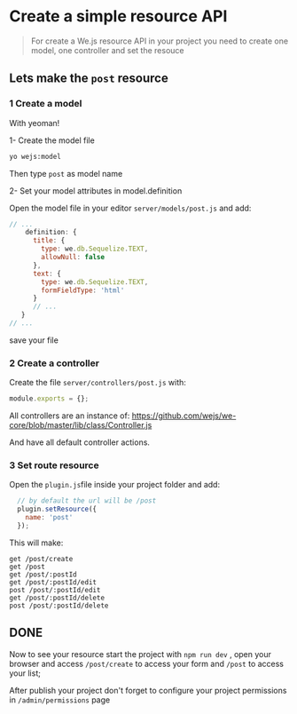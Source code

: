 # Create a simple resource API

> For create a We.js resource API in your project you need to create one model, one controller and set the resouce

## Lets make the `post` resource

### 1 Create a model

With yeoman!

1- Create the model file
```sh
yo wejs:model
```
Then type `post` as model name

2- Set your model attributes in model.definition

Open the model file in your editor `server/models/post.js` and add:

```js
// ...
    definition: {
      title: {
        type: we.db.Sequelize.TEXT,
        allowNull: false
      },
      text: {
        type: we.db.Sequelize.TEXT,
        formFieldType: 'html'
      }
      // ...
   }
// ...
```

save your file

### 2 Create a controller

Create the file `server/controllers/post.js` with:

```js 
module.exports = {};
```

All controllers are an instance of: https://github.com/wejs/we-core/blob/master/lib/class/Controller.js

And have all default controller actions.

### 3 Set route resource

Open the `plugin.js`file inside your project folder and add:

```js
  // by default the url will be /post
  plugin.setResource({
    name: 'post'
  });
```

This will make:

```
get /post/create
get /post
get /post/:postId
get /post/:postId/edit
post /post/:postId/edit
get /post/:postId/delete
post /post/:postId/delete
```

## DONE 

Now to see your resource start the project with `npm run dev` , open your browser and access `/post/create` to access your form and `/post` to access your list;

After publish your project don't forget to configure your project permissions in `/admin/permissions` page



